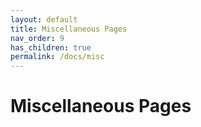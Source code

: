 ```yaml
---
layout: default
title: Miscellaneous Pages
nav_order: 9
has_children: true
permalink: /docs/misc
---
```


# Miscellaneous Pages